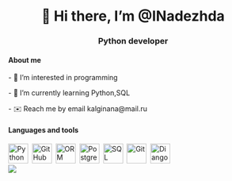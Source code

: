 
<div id="header" align="center">
  <H1>👋 Hi there, I’m @INadezhda</H1>
  <h3>Python developer</h3>
  </div>
<div>
 <div>
 <h4>About me</h4>
<p>- 👀 I’m interested in programming</p>
<p>- 🌱 I’m currently learning Python,SQL</p>
<p> - ✉️ Reach me by email kalginana@mail.ru </p>    
 </div>
<div>
  <H4>Languages and tools</H4>
  <img src="https://u.netology.ru/backend/uploads/page_assets/images/file/46277/tools_Python_color.png" title="Python" width="40" height="40"/>&nbsp;
  <img src="https://u.netology.ru/backend/uploads/page_assets/images/file/46300/tools_GitHub_color.png" title="GitHub" width="40" height="40"/>&nbsp;
  <img src="https://u.netology.ru/backend/uploads/page_assets/images/file/46307/tools_ORM_color.png" title="ORM" width="40" height="40"/>&nbsp;
  <img src="https://u.netology.ru/backend/uploads/page_assets/images/file/46308/tools_PostgreSQL_color.png" title="PostgreSQL" width="40" height="40"/>&nbsp;
  <img src="https://u.netology.ru/backend/uploads/page_assets/images/file/46280/tools_SQL_color.png"title="SQL" width="40" height="40"/>&nbsp;
  <img src="https://u.netology.ru/backend/uploads/page_assets/images/file/46313/tools_GIT_color.png"title="Git" width="40" height="40"/>&nbsp;
  <img src="https://u.netology.ru/backend/uploads/page_assets/images/file/46309/tools_Django_color.png"title="Diango" width="40" height="40"/>&nbsp;
</div>  
<div>
  <img src="https://github-profile-summary-cards.versel.app/api/cards/profile-details?username=INadezhda&theme=github_dark"/>
</div>  
<!---
INadezhda/INadezhda is a ✨ special ✨ repository because its `README.md` (this file) appears on your GitHub profile.
You can click the Preview link to take a look at your changes.
--->
